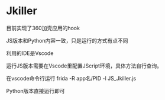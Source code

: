 # Jkiller
目前实现了360加壳应用的hook

JS版本和Python内容一致，只是运行的方式有点不同

利用的IDE是Vscode

运行JS版本需要在Vscode里配置JScript环境，具体方法自行查询。

在vscode命令行运行 frida -R app名/PID -l JS_Jkiller.js 

Python版本直接运行即可
